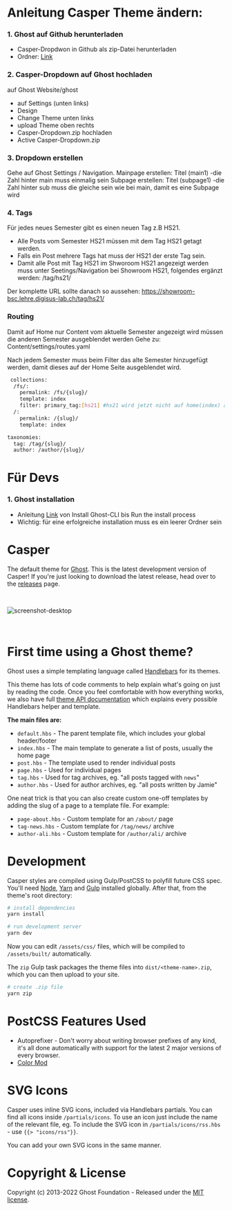 # Anleitung Casper Theme ändern:

### 1. Ghost auf Github herunterladen

- Casper-Dropdwon in Github als zip-Datei herunterladen
- Ordner: [Link](https://github.com/digital-sustainability-lab/Casper-Dropdown "Casper-Dropdown")

### 2. Casper-Dropdown auf Ghost hochladen

auf Ghost Website/ghost

- auf Settings (unten links)
- Design
- Change Theme unten links
- upload Theme oben rechts
- Casper-Dropdown.zip hochladen
- Active Casper-Dropdown.zip

### 3. Dropdown erstellen

Gehe auf Ghost Settings / Navigation.
Mainpage erstellen: Titel (main1) -die Zahl hinter main muss einmalig sein
Subpage erstellen: Titel (subpage1) -die Zahl hinter sub muss die gleiche sein wie bei main, damit es eine Subpage wird

### 4. Tags

Für jedes neues Semester gibt es einen neuen Tag z.B HS21.

- Alle Posts vom Semester HS21 müssen mit dem Tag HS21 getagt werden.
- Falls ein Post mehrere Tags hat muss der HS21 der erste Tag sein.
- Damit alle Post mit Tag HS21 im Shworoom HS21 angezeigt werden muss unter Seetings/Navigation bei Showroom HS21, folgendes ergänzt werden: /tag/hs21/

Der komplette URL sollte danach so aussehen: https://showroom-bsc.lehre.digisus-lab.ch/tag/hs21/

### Routing

Damit auf Home nur Content vom aktuelle Semester angezeigt wird müssen die anderen Semester ausgeblendet werden
Gehe zu: Content/settings/routes.yaml

Nach jedem Semester muss beim Filter das alte Semester hinzugefügt werden, damit dieses auf der Home Seite ausgeblendet wird.

```bash
 collections:
  /fs/:
    permalink: /fs/{slug}/
    template: index
    filter: primary_tag:[hs21] #hs21 wird jetzt nicht auf home(index) angezeigt
  /:
    permalink: /{slug}/
    template: index

taxonomies:
  tag: /tag/{slug}/
  author: /author/{slug}/
```

# Für Devs

### 1. Ghost installation

- Anleitung [Link](https://ghost.org/docs/install/ubuntu/#install-ghost-cli "Ghost install ubuntu") von Install Ghost-CLI bis Run the install process
- Wichtig: für eine erfolgreiche installation muss es ein leerer Ordner sein

# Casper

The default theme for [Ghost](http://github.com/tryghost/ghost/). This is the latest development version of Casper! If you're just looking to download the latest release, head over to the [releases](https://github.com/TryGhost/Casper/releases) page.

&nbsp;

![screenshot-desktop](https://user-images.githubusercontent.com/1418797/183329195-8e8f2ee5-a473-4694-a813-a2575491209e.png)

&nbsp;

# First time using a Ghost theme?

Ghost uses a simple templating language called [Handlebars](http://handlebarsjs.com/) for its themes.

This theme has lots of code comments to help explain what's going on just by reading the code. Once you feel comfortable with how everything works, we also have full [theme API documentation](https://ghost.org/docs/themes/) which explains every possible Handlebars helper and template.

**The main files are:**

- `default.hbs` - The parent template file, which includes your global header/footer
- `index.hbs` - The main template to generate a list of posts, usually the home page
- `post.hbs` - The template used to render individual posts
- `page.hbs` - Used for individual pages
- `tag.hbs` - Used for tag archives, eg. "all posts tagged with `news`"
- `author.hbs` - Used for author archives, eg. "all posts written by Jamie"

One neat trick is that you can also create custom one-off templates by adding the slug of a page to a template file. For example:

- `page-about.hbs` - Custom template for an `/about/` page
- `tag-news.hbs` - Custom template for `/tag/news/` archive
- `author-ali.hbs` - Custom template for `/author/ali/` archive

# Development

Casper styles are compiled using Gulp/PostCSS to polyfill future CSS spec. You'll need [Node](https://nodejs.org/), [Yarn](https://yarnpkg.com/) and [Gulp](https://gulpjs.com) installed globally. After that, from the theme's root directory:

```bash
# install dependencies
yarn install

# run development server
yarn dev
```

Now you can edit `/assets/css/` files, which will be compiled to `/assets/built/` automatically.

The `zip` Gulp task packages the theme files into `dist/<theme-name>.zip`, which you can then upload to your site.

```bash
# create .zip file
yarn zip
```

# PostCSS Features Used

- Autoprefixer - Don't worry about writing browser prefixes of any kind, it's all done automatically with support for the latest 2 major versions of every browser.
- [Color Mod](https://github.com/jonathantneal/postcss-color-mod-function)

# SVG Icons

Casper uses inline SVG icons, included via Handlebars partials. You can find all icons inside `/partials/icons`. To use an icon just include the name of the relevant file, eg. To include the SVG icon in `/partials/icons/rss.hbs` - use `{{> "icons/rss"}}`.

You can add your own SVG icons in the same manner.

# Copyright & License

Copyright (c) 2013-2022 Ghost Foundation - Released under the [MIT license](LICENSE).
